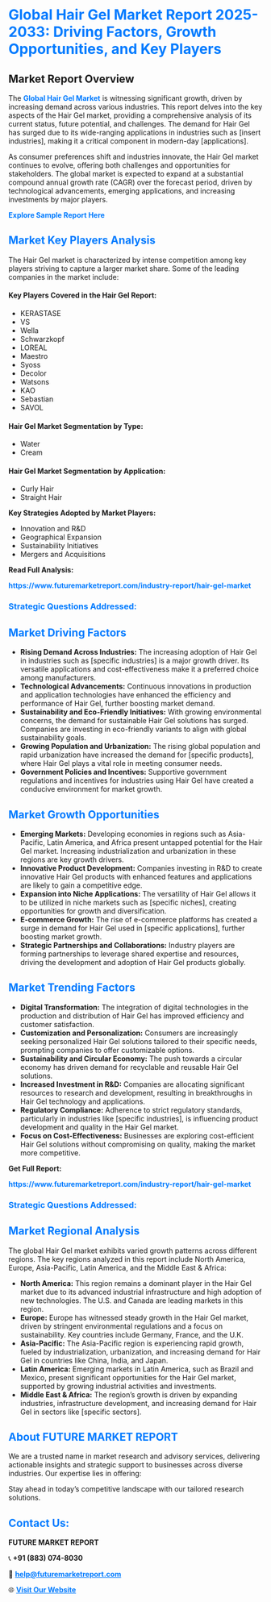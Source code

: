 <h1 style="color: #007BFF;">Global Hair Gel Market Report 2025-2033: Driving Factors, Growth Opportunities, and Key Players</h1>

<section id="overview">
<h2>Market Report Overview</h2>
<p>The <a href="https://www.futuremarketreport.com/industry-report/hair-gel-market" style="color: #007BFF; text-decoration: none;"><strong>Global Hair Gel Market</strong></a> is witnessing significant growth, driven by increasing demand across various industries. This report delves into the key aspects of the Hair Gel market, providing a comprehensive analysis of its current status, future potential, and challenges. The demand for Hair Gel has surged due to its wide-ranging applications in industries such as [insert industries], making it a critical component in modern-day [applications].</p>
<p>As consumer preferences shift and industries innovate, the Hair Gel market continues to evolve, offering both challenges and opportunities for stakeholders. The global market is expected to expand at a substantial compound annual growth rate (CAGR) over the forecast period, driven by technological advancements, emerging applications, and increasing investments by major players.</p>
</section>

<section id="overview">
<p><a href="https://www.futuremarketreport.com/request-sample/reportId=42307" style="color: #007BFF; text-decoration: none;"><strong>Explore Sample Report Here</strong></a></p>
</section>

<section id="key-players">
<h2 style="color: #007BFF;">Market Key Players Analysis</h2>
<p>The Hair Gel market is characterized by intense competition among key players striving to capture a larger market share. Some of the leading companies in the market include:</p>
<h4>Key Players Covered in the Hair Gel Report:</h4>
<ul><li>KERASTASE</li><li>VS</li><li>Wella</li><li>Schwarzkopf</li><li>LOREAL</li><li>Maestro</li><li>Syoss</li><li>Decolor</li><li>Watsons</li><li>KAO</li><li>Sebastian</li><li>SAVOL</li></ul>
<h4>Hair Gel Market Segmentation by Type:</h4>
<ul><li>Water</li><li>Cream</li></ul>

<h4>Hair Gel Market Segmentation by Application:</h4>
<ul><li>Curly Hair</li><li>Straight Hair</li></ul>
<p><strong>Key Strategies Adopted by Market Players:</strong></p>
<ul>
<li>Innovation and R&D</li>
<li>Geographical Expansion</li>
<li>Sustainability Initiatives</li>
<li>Mergers and Acquisitions</li>
</ul>
</section>

<section>
<p><strong>Read Full Analysis: </strong></p><a href="https://www.futuremarketreport.com/industry-report/hair-gel-market" style="color: #007BFF; text-decoration: none;"><strong>https://www.futuremarketreport.com/industry-report/hair-gel-market</strong></a>
<h3 style="color: #007BFF;">Strategic Questions Addressed:</h3>
</section>

<section id="driving-factors">
<h2 style="color: #007BFF;">Market Driving Factors</h2>
<ul>
<li><strong>Rising Demand Across Industries:</strong> The increasing adoption of Hair Gel in industries such as [specific industries] is a major growth driver. Its versatile applications and cost-effectiveness make it a preferred choice among manufacturers.</li>
<li><strong>Technological Advancements:</strong> Continuous innovations in production and application technologies have enhanced the efficiency and performance of Hair Gel, further boosting market demand.</li>
<li><strong>Sustainability and Eco-Friendly Initiatives:</strong> With growing environmental concerns, the demand for sustainable Hair Gel solutions has surged. Companies are investing in eco-friendly variants to align with global sustainability goals.</li>
<li><strong>Growing Population and Urbanization:</strong> The rising global population and rapid urbanization have increased the demand for [specific products], where Hair Gel plays a vital role in meeting consumer needs.</li>
<li><strong>Government Policies and Incentives:</strong> Supportive government regulations and incentives for industries using Hair Gel have created a conducive environment for market growth.</li>
</ul>
</section>

<section id="growth-opportunities">
<h2 style="color: #007BFF;">Market Growth Opportunities</h2>
<ul>
<li><strong>Emerging Markets:</strong> Developing economies in regions such as Asia-Pacific, Latin America, and Africa present untapped potential for the Hair Gel market. Increasing industrialization and urbanization in these regions are key growth drivers.</li>
<li><strong>Innovative Product Development:</strong> Companies investing in R&D to create innovative Hair Gel products with enhanced features and applications are likely to gain a competitive edge.</li>
<li><strong>Expansion into Niche Applications:</strong> The versatility of Hair Gel allows it to be utilized in niche markets such as [specific niches], creating opportunities for growth and diversification.</li>
<li><strong>E-commerce Growth:</strong> The rise of e-commerce platforms has created a surge in demand for Hair Gel used in [specific applications], further boosting market growth.</li>
<li><strong>Strategic Partnerships and Collaborations:</strong> Industry players are forming partnerships to leverage shared expertise and resources, driving the development and adoption of Hair Gel products globally.</li>
</ul>
</section>

<section id="trending-factors">
<h2 style="color: #007BFF;">Market Trending Factors</h2>
<ul>
<li><strong>Digital Transformation:</strong> The integration of digital technologies in the production and distribution of Hair Gel has improved efficiency and customer satisfaction.</li>
<li><strong>Customization and Personalization:</strong> Consumers are increasingly seeking personalized Hair Gel solutions tailored to their specific needs, prompting companies to offer customizable options.</li>
<li><strong>Sustainability and Circular Economy:</strong> The push towards a circular economy has driven demand for recyclable and reusable Hair Gel solutions.</li>
<li><strong>Increased Investment in R&D:</strong> Companies are allocating significant resources to research and development, resulting in breakthroughs in Hair Gel technology and applications.</li>
<li><strong>Regulatory Compliance:</strong> Adherence to strict regulatory standards, particularly in industries like [specific industries], is influencing product development and quality in the Hair Gel market.</li>
<li><strong>Focus on Cost-Effectiveness:</strong> Businesses are exploring cost-efficient Hair Gel solutions without compromising on quality, making the market more competitive.</li>
</ul>
</section>

<section>
<p><strong>Get Full Report: </strong></p><a href="https://www.futuremarketreport.com/industry-report/hair-gel-market" style="color: #007BFF; text-decoration: none;"><strong>https://www.futuremarketreport.com/industry-report/hair-gel-market</strong></a>
<h3 style="color: #007BFF;">Strategic Questions Addressed:</h3>
</section>


<section id="regional-analysis">
<h2 style="color: #007BFF;">Market Regional Analysis</h2>
<p>The global Hair Gel market exhibits varied growth patterns across different regions. The key regions analyzed in this report include North America, Europe, Asia-Pacific, Latin America, and the Middle East & Africa:</p>
<ul>
<li><strong>North America:</strong> This region remains a dominant player in the Hair Gel market due to its advanced industrial infrastructure and high adoption of new technologies. The U.S. and Canada are leading markets in this region.</li>
<li><strong>Europe:</strong> Europe has witnessed steady growth in the Hair Gel market, driven by stringent environmental regulations and a focus on sustainability. Key countries include Germany, France, and the U.K.</li>
<li><strong>Asia-Pacific:</strong> The Asia-Pacific region is experiencing rapid growth, fueled by industrialization, urbanization, and increasing demand for Hair Gel in countries like China, India, and Japan.</li>
<li><strong>Latin America:</strong> Emerging markets in Latin America, such as Brazil and Mexico, present significant opportunities for the Hair Gel market, supported by growing industrial activities and investments.</li>
<li><strong>Middle East & Africa:</strong> The region’s growth is driven by expanding industries, infrastructure development, and increasing demand for Hair Gel in sectors like [specific sectors].</li>
</ul>
</section>

<footer>
<h2 style="color: #007BFF;">About FUTURE MARKET REPORT</h2>
<p>We are a trusted name in market research and advisory services, delivering actionable insights and strategic support to businesses across diverse industries. Our expertise lies in offering:</p>

<p>Stay ahead in today’s competitive landscape with our tailored research solutions.</p>

<h2 style="color: #007BFF;">Contact Us:</h2>
<p><strong>FUTURE MARKET REPORT</strong></p>
<p>📞 <strong>+91 (883) 074-8030</strong></p>
<p>📧 <strong><a href="mailto:help@futuremarketreport.com" style="color: #007BFF;">help@futuremarketreport.com</a></strong></p>
<p>🌐 <strong><a href="https://www.futuremarketreport.com/" style="color: #007BFF;">Visit Our Website</a></strong></p>
</footer>